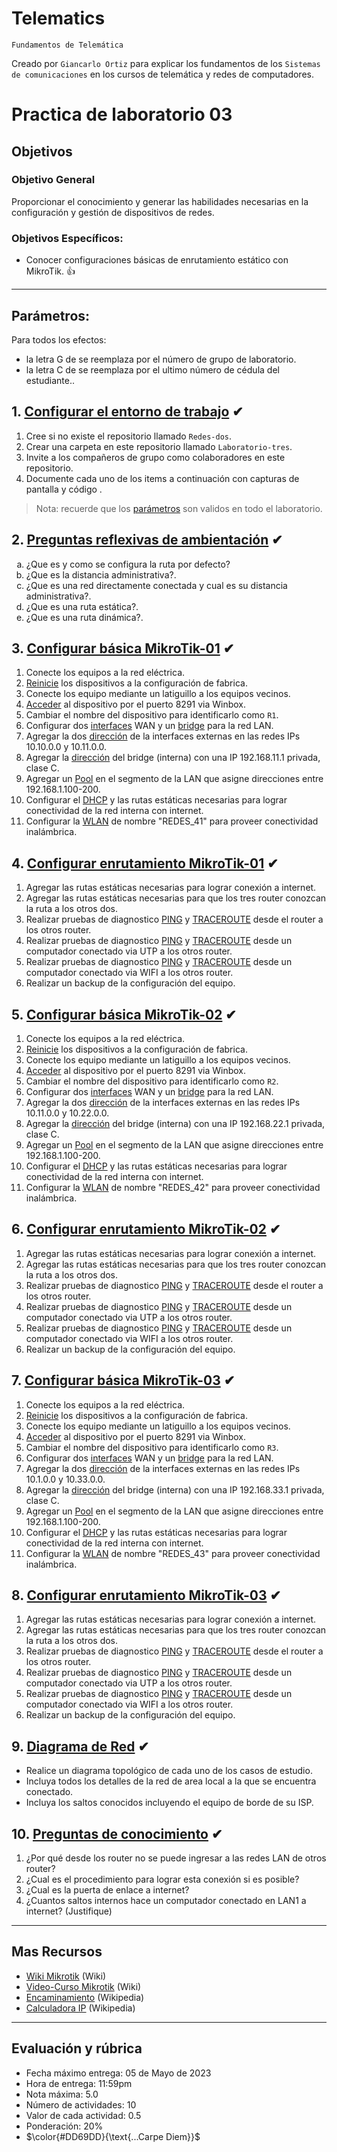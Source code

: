 # Telematics
<p><code>Fundamentos de Telemática</code></p>
<p>Creado por <code>Giancarlo Ortiz</code> para explicar los fundamentos de los <code>Sistemas de comunicaciones</code> en los cursos de telemática y redes de computadores.</p>

# Practica de laboratorio 03

## Objetivos 

### Objetivo General
Proporcionar el conocimiento y generar las habilidades necesarias en la configuración y gestión de dispositivos de redes.

### Objetivos Específicos:
- Conocer configuraciones básicas de enrutamiento estático con MikroTik. :+1:

---

## Parámetros:
Para todos los efectos:
* la letra G  de se reemplaza por el número de grupo de laboratorio.
* la letra C  de se reemplaza por el ultimo número de cédula del estudiante..


## 1. [Configurar el entorno de trabajo](#) ✔
1. Cree si no existe el repositorio llamado <code>Redes-dos</code>.
1. Crear una carpeta en este repositorio llamado <code>Laboratorio-tres</code>.
1. Invite a los compañeros de grupo como colaboradores en este repositorio.
1. Documente cada uno de los items a continuación con capturas de pantalla y código .

>Nota: recuerde que los [parámetros](#parámetros) son validos en todo el laboratorio.

[1_2]:https://github.com/GiancarloBenavides

## 2. [Preguntas reflexivas de ambientación](#) ✔

<ol type="a">
<li>¿Que es y como se configura la ruta por defecto?</li>
<li>¿Que es la distancia administrativa?.</li>
<li>¿Que es una red directamente conectada y cual es su distancia administrativa?.</li>
<li>¿Que es una ruta estática?.</li>
<li>¿Que es una ruta dinámica?.</li>
</ol>

## 3. [Configurar básica MikroTik-01](#) ✔
1. Conecte los equipos a la red eléctrica.
1. [Reinicie][8_1] los dispositivos a la configuración de fabrica.
1. Conecte los equipo mediante un latiguillo a los equipos vecinos.
1. [Acceder][8_2] al dispositivo por el puerto 8291 via Winbox.
1. Cambiar el nombre del dispositivo para identificarlo como <code>R1</code>.
1. Configurar dos [interfaces][8_3] WAN y un [bridge][8_4] para la red LAN.
1. Agregar la dos [dirección][8_5] de la interfaces externas en las redes IPs 10.10.0.0 y 10.11.0.0.
1. Agregar la [dirección][8_5] del bridge (interna) con una IP 192.168.11.1 privada, clase C.
1. Agregar un [Pool][8_6] en el segmento de la LAN que asigne direcciones entre 192.168.1.100-200.
1. Configurar el [DHCP][dhcp] y las rutas estáticas necesarias para lograr conectividad de la red interna con internet.
1. Configurar la [WLAN][wlan] de nombre "REDES_41" para proveer conectividad inalámbrica.

## 4. [Configurar enrutamiento MikroTik-01](#) ✔
1. Agregar las rutas estáticas necesarias para lograr conexión a internet.
1. Agregar las rutas estáticas necesarias para que los tres router conozcan la ruta a los otros dos.
1. Realizar pruebas de diagnostico [PING][8_7] y [TRACEROUTE][4_4] desde el router a los otros router.
1. Realizar pruebas de diagnostico [PING][4_3] y [TRACEROUTE][4_4] desde un computador conectado via UTP a los otros router.
1. Realizar pruebas de diagnostico [PING][4_3] y [TRACEROUTE][4_4] desde un computador conectado via WIFI a los otros router.
1. Realizar un backup de la configuración del equipo.

## 5. [Configurar básica MikroTik-02](#) ✔
1. Conecte los equipos a la red eléctrica.
1. [Reinicie][8_1] los dispositivos a la configuración de fabrica.
1. Conecte los equipo mediante un latiguillo a los equipos vecinos.
1. [Acceder][8_2] al dispositivo por el puerto 8291 via Winbox.
1. Cambiar el nombre del dispositivo para identificarlo como <code>R2</code>.
1. Configurar dos [interfaces][8_3] WAN y un [bridge][8_4] para la red LAN.
1. Agregar la dos [dirección][8_5] de la interfaces externas en las redes IPs 10.11.0.0 y 10.22.0.0.
1. Agregar la [dirección][8_5] del bridge (interna) con una IP 192.168.22.1 privada, clase C.
1. Agregar un [Pool][8_6] en el segmento de la LAN que asigne direcciones entre 192.168.1.100-200.
1. Configurar el [DHCP][dhcp] y las rutas estáticas necesarias para lograr conectividad de la red interna con internet.
1. Configurar la [WLAN][wlan] de nombre "REDES_42" para proveer conectividad inalámbrica.

## 6. [Configurar enrutamiento MikroTik-02](#) ✔
1. Agregar las rutas estáticas necesarias para lograr conexión a internet.
1. Agregar las rutas estáticas necesarias para que los tres router conozcan la ruta a los otros dos.
1. Realizar pruebas de diagnostico [PING][8_7] y [TRACEROUTE][4_4] desde el router a los otros router.
1. Realizar pruebas de diagnostico [PING][4_3] y [TRACEROUTE][4_4] desde un computador conectado via UTP a los otros router.
1. Realizar pruebas de diagnostico [PING][4_3] y [TRACEROUTE][4_4] desde un computador conectado via WIFI a los otros router.
1. Realizar un backup de la configuración del equipo.

## 7. [Configurar básica MikroTik-03](#) ✔
1. Conecte los equipos a la red eléctrica.
1. [Reinicie][8_1] los dispositivos a la configuración de fabrica.
1. Conecte los equipo mediante un latiguillo a los equipos vecinos.
1. [Acceder][8_2] al dispositivo por el puerto 8291 via Winbox.
1. Cambiar el nombre del dispositivo para identificarlo como <code>R3</code>.
1. Configurar dos [interfaces][8_3] WAN y un [bridge][8_4] para la red LAN.
1. Agregar la dos [dirección][8_5] de la interfaces externas en las redes IPs 10.1.0.0 y 10.33.0.0.
1. Agregar la [dirección][8_5] del bridge (interna) con una IP 192.168.33.1 privada, clase C.
1. Agregar un [Pool][8_6] en el segmento de la LAN que asigne direcciones entre 192.168.1.100-200.
1. Configurar el [DHCP][dhcp] y las rutas estáticas necesarias para lograr conectividad de la red interna con internet.
1. Configurar la [WLAN][wlan] de nombre "REDES_43" para proveer conectividad inalámbrica.

## 8. [Configurar enrutamiento MikroTik-03](#) ✔
1. Agregar las rutas estáticas necesarias para lograr conexión a internet.
1. Agregar las rutas estáticas necesarias para que los tres router conozcan la ruta a los otros dos.
1. Realizar pruebas de diagnostico [PING][8_7] y [TRACEROUTE][4_4] desde el router a los otros router.
1. Realizar pruebas de diagnostico [PING][4_3] y [TRACEROUTE][4_4] desde un computador conectado via UTP a los otros router.
1. Realizar pruebas de diagnostico [PING][4_3] y [TRACEROUTE][4_4] desde un computador conectado via WIFI a los otros router.
1. Realizar un backup de la configuración del equipo.

## 9. [Diagrama de Red](#) ✔
- Realice un diagrama topológico de cada uno de los casos de estudio.
- Incluya todos los detalles de la red de area local a la que se encuentra conectado.
- Incluya los saltos conocidos incluyendo el equipo de borde de su ISP.

## 10. [Preguntas de conocimiento](#) ✔
1. ¿Por qué desde los router no se puede ingresar a las redes LAN de otros router?
1. ¿Cual es el procedimiento para lograr esta conexión si es posible?
1. ¿Cual es la puerta de enlace a internet?
1. ¿Cuantos saltos internos hace un computador conectado en LAN1 a internet? (Justifique)

[psk]:https://es.wikipedia.org/wiki/Pre-shared_key
[dhcp]:https://es.wikipedia.org/wiki/Protocolo_de_configuraci%C3%B3n_din%C3%A1mica_de_host
[wlan]:https://es.wikipedia.org/wiki/Red_de_%C3%A1rea_local_inal%C3%A1mbrica
[4_1]:https://www.tp-link.com/ar/support/faq/497/
[4_2]:https://static.tp-link.com/res/down/doc/TL-WR840N(ES)_V2_QIG.pdf
[4_3]:https://learn.microsoft.com/en-us/windows-server/administration/windows-commands/ping
[4_4]:https://learn.microsoft.com/en-us/windows-server/administration/windows-commands/tracert
[4_5]:https://www.tp-link.com/co/home-networking/wifi-router/tl-wr840n/
[6_1]:https://consumer.huawei.com/co/support/content/es-us15855743/
[6_2]:https://forum.huawei.com/enterprise/es/%C2%BFc%C3%B3mo-iniciar-sesi%C3%B3n-en-ont-de-huawei/thread/636939-100243
[6_3]:https://play.google.com/store/apps/details?id=com.lipinic.ping&hl=es_419&gl=US
[6_4]:https://docs.python.org/3.10/library/http.server.html
[6_5]:https://support.huawei.com/enterprise/es/access-network/echolife-hg8546m-pid-21465065
[8_1]:https://wiki.mikrotik.com/wiki/Manual:Reset
[8_2]:https://wiki.mikrotik.com/wiki/Manual:Winbox
[8_3]:https://wiki.mikrotik.com/wiki/Manual:Interface/Ethernet
[8_4]:https://wiki.mikrotik.com/wiki/Manual:Interface/Bridge
[8_5]:https://wiki.mikrotik.com/wiki/Manual:IP/Address
[8_6]:https://wiki.mikrotik.com/wiki/Manual:IP/Pools
[8_7]:https://wiki.mikrotik.com/wiki/Manual:Tools/Ping
[8_8]:https://wiki.mikrotik.com/wiki/Manual:Troubleshooting_tools

---
## Mas Recursos
- [Wiki Mikrotik](https://wiki.mikrotik.com/wiki/Main_Page) (Wiki)
- [Video-Curso Mikrotik](https://www.youtube.com/watch?v=SLAPzl-LSc0&list=PLf0g2cV4iCkH19_UhaVt0vDn1f9ObumjF) (Wiki)
- [Encaminamiento](https://es.wikipedia.org/wiki/Encaminamiento) (Wikipedia)
- [Calculadora IP](https://www.calculator.net/ip-subnet-calculator.html) (Wikipedia)

---
## Evaluación y rúbrica
- Fecha máximo entrega: 05 de Mayo de 2023
- Hora de entrega: 11:59pm	
- Nota máxima: 5.0 
- Número de actividades: 10
- Valor de cada actividad: 0.5
- Ponderación: 20%
- $\color{#DD69DD}{\text{...Carpe Diem}}$